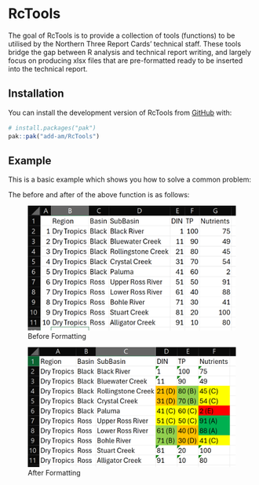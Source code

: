
<!-- README.md is generated from README.Rmd. Please edit that file -->

# RcTools

<!-- badges: start -->

<!-- badges: end -->

The goal of RcTools is to provide a collection of tools (functions) to
be utilised by the Northern Three Report Cards’ technical staff. These
tools bridge the gap between R analysis and technical report writing,
and largely focus on producing xlsx files that are pre-formatted ready
to be inserted into the technical report.

## Installation

You can install the development version of RcTools from
[GitHub](https://github.com/) with:

``` r
# install.packages("pak")
pak::pak("add-am/RcTools")
```

## Example

This is a basic example which shows you how to solve a common problem:

The before and after of the above function is as follows:

<figure>
<img src="before.png" alt="Before Formatting" />
<figcaption aria-hidden="true">Before Formatting</figcaption>
</figure>

<figure>
<img src="after.png" alt="After Formatting" />
<figcaption aria-hidden="true">After Formatting</figcaption>
</figure>
